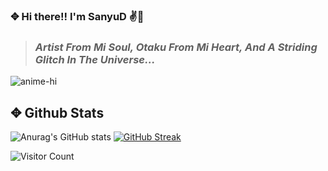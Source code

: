 ###  ✥ Hi there!! I'm SanyuD ✌️💖
>### ***Artist From Mi Soul, Otaku From Mi Heart, And A Striding Glitch In The Universe...***

![anime-hi](https://user-images.githubusercontent.com/57134307/182208801-48923c21-756c-4cac-b97a-ab8e81ea184e.gif)

##  ✥ Github Stats 
![Anurag's GitHub stats](https://github-readme-stats.vercel.app/api?username=sanyud24&show_icons=true&theme=radical)
[![GitHub Streak](https://github-readme-streak-stats.herokuapp.com/?user=sanyud24&theme=radical)](https://git.io/streak-stats)

![Visitor Count](https://profile-counter.glitch.me/sanyud24/count.svg)

<!--
**sanyud24/sanyud24** is a ✨ _special_ ✨ repository because its `README.md` (this file) appears on your GitHub profile.




Here are some ideas to get you started:

- 🔭 I’m currently working on ...
- 🌱 I’m currently learning ...
- 👯 I’m looking to collaborate on ...
- 🤔 I’m looking for help with ...
- 💬 Ask me about ...
- 📫 How to reach me: ...
- 😄 Pronouns: ...
- ⚡ Fun fact: ...
-->

